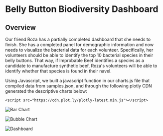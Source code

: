 # Belly Button Biodiversity Dashboard

## Overview


Our friend Roza has a partially completed dashboard that she needs to finish. She has a completed panel for demographic information and now needs to visualize the bacterial data for each volunteer. Specifically, her volunteers should be able to identify the top 10 bacterial species in their belly buttons. That way, if Improbable Beef identifies a species as a candidate to manufacture synthetic beef, Roza's volunteers will be able to identify whether that species is found in their navel.

Using Javascript, we built a javascript function in our charts.js file that compiled data from samples.json, and through the following plotly CDN generated the descriptive charts below:

```
<script src="https://cdn.plot.ly/plotly-latest.min.js"></script>
```

![Bar Chart](https://github.com/rivas-j/plotly_deploy/blob/82101c55c32e1230fb993c8ee702427755a1f03c/images/barchart.png)

![Bubble Chart](https://github.com/rivas-j/plotly_deploy/blob/82101c55c32e1230fb993c8ee702427755a1f03c/images/bubblechart.png)

![Dashboard](https://github.com/rivas-j/plotly_deploy/blob/82101c55c32e1230fb993c8ee702427755a1f03c/images/dashboard.png)
